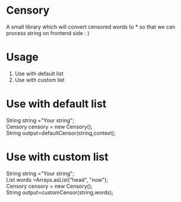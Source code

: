 # Censory

A small library which will convert censored words to * so that we can process string on frontend side : )

# Usage
1) Use with default list 
2) Use with custom list

# Use with default list
String string ="Your string";<br />
Censory censory = new Censory();<br />
String output=defaultCensor(string,context);<br />

# Use with custom list
String string ="Your string";<br />
List<String> words =Arrays.asList("head", "now");<br />
Censory censory = new Censory();<br />
String output=customCensor(string,words);<br />
